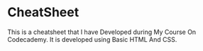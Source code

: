 # CheatSheet
This is a cheatsheet that I have Developed during My Course On Codecademy. It is developed using Basic HTML And CSS.
